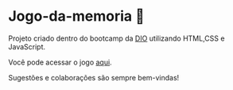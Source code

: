 # Jogo-da-memoria 🧐

Projeto criado dentro do bootcamp da [DIO](https://www.dio.me/) utilizando HTML,CSS e JavaScript. 

Você pode acessar o jogo [aqui]().

Sugestões e colaborações são sempre bem-vindas! 
